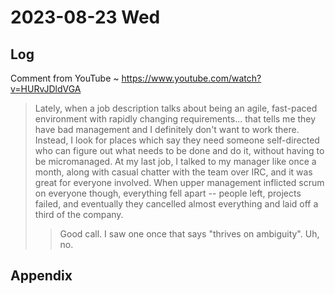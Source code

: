 # 2023-08-23 Wed

## Log


Comment from YouTube ~ https://www.youtube.com/watch?v=HURvJDldVGA
> Lately, when a job description talks about being an agile, fast-paced environment with rapidly changing requirements... that tells me they have bad management and I definitely don't want to work there. Instead, I look for places which say they need someone self-directed who can figure out what needs to be done and do it, without having to be micromanaged. At my last job, I talked to my manager like once a month, along with casual chatter with the team over IRC, and it was great for everyone involved. When upper management inflicted scrum on everyone though, everything fell apart -- people left, projects failed, and eventually they cancelled almost everything and laid off a third of the company.
> > Good call. I saw one once that says "thrives on ambiguity". Uh, no.


## Appendix

